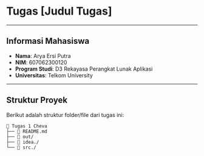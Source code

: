 # Tugas [Judul Tugas]

---

## **Informasi Mahasiswa**
- **Nama**: Arya Ersi Putra
- **NIM**: 607062300120
- **Program Studi**: D3 Rekayasa Perangkat Lunak Aplikasi
- **Universitas**: Telkom University

---

## **Struktur Proyek**
Berikut adalah struktur folder/file dari tugas ini:
```plaintext
📂 Tugas 1 Cheva
├── 📄 README.md 
├── 📂 out/   
├── 📂 idea./
└── 📂 src./
